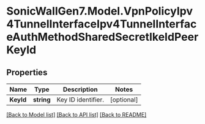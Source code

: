 # SonicWallGen7.Model.VpnPolicyIpv4TunnelInterfaceIpv4TunnelInterfaceAuthMethodSharedSecretIkeIdPeerKeyId

## Properties

Name | Type | Description | Notes
------------ | ------------- | ------------- | -------------
**KeyId** | **string** | Key ID identifier. | [optional] 

[[Back to Model list]](../README.md#documentation-for-models) [[Back to API list]](../README.md#documentation-for-api-endpoints) [[Back to README]](../README.md)

